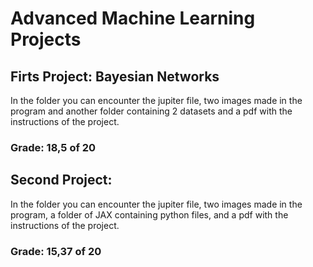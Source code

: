 # Advanced Machine Learning Projects

## Firts Project: Bayesian Networks
In the folder you can encounter the jupiter file, two images made in the program and another folder containing 2 datasets and a pdf with the instructions of the project.
### Grade: 18,5 of 20

## Second Project: 
In the folder you can encounter the jupiter file, two images made in the program, a folder of JAX containing python files, and a pdf with the instructions of the project.
### Grade: 15,37 of 20
